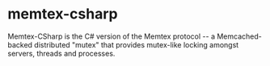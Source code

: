 # memtex-csharp
Memtex-CSharp is the C# version of the Memtex protocol -- a Memcached-backed distributed "mutex" that provides mutex-like locking amongst servers, threads and processes.
